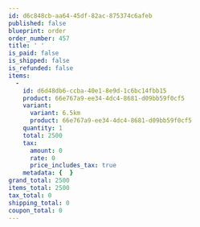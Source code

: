```yaml
---
id: d6c848cb-aa64-45df-82ac-875374c6afeb
published: false
blueprint: order
order_number: 457
title: ' '
is_paid: false
is_shipped: false
is_refunded: false
items:
  -
    id: d6d48db6-ccba-40e1-8e9d-1c6bc14fbb15
    product: 66e767a9-ee34-4dc4-8681-d09bb59f0cf5
    variant:
      variant: 6.5km
      product: 66e767a9-ee34-4dc4-8681-d09bb59f0cf5
    quantity: 1
    total: 2500
    tax:
      amount: 0
      rate: 0
      price_includes_tax: true
    metadata: {  }
grand_total: 2500
items_total: 2500
tax_total: 0
shipping_total: 0
coupon_total: 0
---
```

